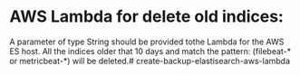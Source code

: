 # AWS Lambda for delete old indices:

  A parameter of type String should be provided tothe Lambda for the AWS ES host.
All the indices older that 10 days and match the pattern: (filebeat-* or metricbeat-*) will be deleted.# create-backup-elastisearch-aws-lambda
